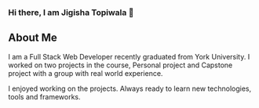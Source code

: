 ### Hi there, I am Jigisha Topiwala 👋

## About Me

I am a Full Stack Web Developer recently graduated from York University. I worked on two projects in the course, Personal project and Capstone project with a group with real world experience.

I enjoyed working on the projects. Always ready to learn new technologies, tools and frameworks.



 
<!--
**topiwalaj/topiwalaj** is a ✨ _special_ ✨ repository because its `README.md` (this file) appears on your GitHub profile.

Here are some ideas to get you started:

- 🔭 I’m currently working on ...
- 🌱 I’m currently learning ...
- 👯 I’m looking to collaborate on ...
- 🤔 I’m looking for help with ...
- 💬 Ask me about ...
- 📫 How to reach me: ...
- 😄 Pronouns: ...
- ⚡ Fun fact: ...
-->

